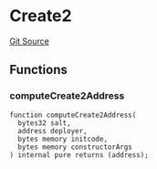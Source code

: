# Create2
[Git Source](https://github.com/ScopeLift/optimizoors-1inch-protocol/blob/e9de00f1fcf1fead01a01a7915e828574099428e/src/lib/Create2.sol)


## Functions
### computeCreate2Address


```solidity
function computeCreate2Address(
  bytes32 salt,
  address deployer,
  bytes memory initcode,
  bytes memory constructorArgs
) internal pure returns (address);
```

